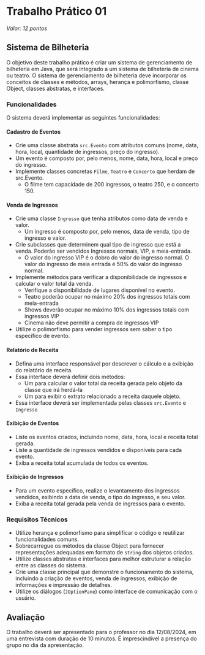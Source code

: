 # Trabalho Prático 01

*Valor: 12 pontos*

## Sistema de Bilheteria

O objetivo deste trabalho prático é criar um sistema de gerenciamento de bilheteria em Java, que será integrado a um sistema de bilheteria de cinema ou teatro. O sistema de gerenciamento de bilheteria deve incorporar os conceitos de classes e métodos, arrays, herança e polimorfismo, classe Object, classes abstratas, e interfaces.


### Funcionalidades

O sistema deverá implementar as seguintes funcionalidades:

#### Cadastro de Eventos

- Crie uma classe abstrata `src.Evento` com atributos comuns (nome, data, hora, local, quantidade de ingressos, preço do ingresso).
- Um evento é composto por, pelo menos, nome, data, hora, local e preço do ingresso.
- Implemente classes concretas `Filme`, `Teatro` e `Concerto` que herdam de src.Evento.
    - O filme tem capacidade de 200 ingressos, o teatro 250, e o concerto 150.

#### Venda de Ingressos

- Crie uma classe `Ingresso` que tenha atributos como data de venda e valor.
    - Um ingresso é composto por, pelo menos, data de venda, tipo de ingresso e valor.
- Crie subclasses que determinem qual tipo de ingresso que está a venda. Poderão ser vendidos Ingressos normais, VIP, e meia-entrada.
    - O valor do ingresso VIP é o dobro do valor do ingresso normal. O valor do ingresso de meia entrada é 50% do valor do ingresso normal.  
- Implemente métodos para verificar a disponibilidade de ingressos e calcular o valor total da venda.
    - Verifique a disponibilidade de lugares disponível no evento.
    - Teatro poderão ocupar no máximo 20% dos ingressos totais com meia-entrada
    - Shows deverão ocupar no máximo 10% dos ingressos totais com ingressos VIP
    - Cinema não deve permitir a compra de ingressos VIP
- Utilize o polimorfismo para vender ingressos sem saber o tipo específico de evento.

#### Relatório de Receita

- Defina uma interface responsável por descrever o cálculo e a exibição do relatório de receita.
- Essa interface deverá definir dois métodos:
    - Um para calcular o valor total da receita gerada pelo objeto da classe que irá herdá-la
    - Um para exibir o extrato relacionado a receita daquele objeto.
- Essa interface deverá ser implementada pelas classes `src.Evento` e `Ingresso`

#### Exibição de Eventos

- Liste os eventos criados, incluindo nome, data, hora, local e receita total gerada.
- Liste a quantidade de ingressos vendidos e disponíveis para cada evento.
- Exiba a receita total acumulada de todos os eventos.

#### Exibição de Ingressos

- Para um evento específico, realize o levantamento dos ingressos vendidos, exibindo a data de venda, o tipo do ingresso, e seu valor.
- Exiba a receita total gerada pela venda de ingressos para o evento.

### Requisitos Técnicos

- Utilize herança e polimorfismo para simplificar o código e reutilizar funcionalidades comuns.
- Sobrecarregue os métodos da classe Object para fornecer representações adequadas em formato de `string` dos objetos criados.
- Utilize classes abstratas e interfaces para melhor estruturar a relação entre as classes do sistema.
- Crie uma classe principal que demonstre o funcionamento do sistema, incluindo a criação de eventos, venda de ingressos, exibição de informações e impressão de detalhes.
- Utilize os diálogos (`JOptionPane`) como interface de comunicação com o usuário.


## Avaliação

O trabalho deverá ser apresentado para o professor no dia 12/08/2024, em uma entrevista com duração de 10 minutos. 
É imprescindível a presença do grupo no dia da apresentação.
